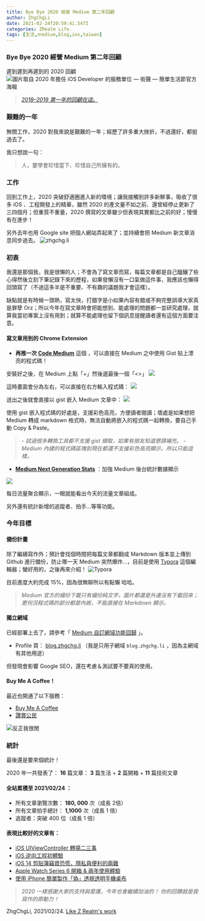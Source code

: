 ```yaml
---
title: Bye Bye 2020 經營 Medium 第二年回顧
author: ZhgChgLi
date: 2021-02-24T20:59:41.547Z
categories: ZRealm Life.
tags: [生活,ｍedium,blog,ios,taiwan]
---
```


### Bye Bye 2020 經營 Medium 第二年回顧

遲到遲到再遲到的 2020 回顧
![[圖片取自 2020 年擔任 iOS Developer 的服務單位 — 街聲 — 簡單生活節官方海報](https://simplelife.streetvoice.com/2020/)](/assets/5ea3311119d8/1*QUUs5mDHixGd6jts8A2W6Q.png "[圖片取自 2020 年擔任 iOS Developer 的服務單位 — 街聲 — 簡單生活節官方海報](https://simplelife.streetvoice.com/2020/)")
> [_2018–2019 第一年的回顧在這。_](../medium-%E7%B6%93%E7%87%9F%E4%B8%80%E5%B9%B4%E5%9B%9E%E9%A1%A7-d01252331b53)

### 艱難的一年

無關工作，2020 對我來說是艱難的一年；經歷了許多重大挫折，不過還好，都挺過去了。

我只想說一句：
> 人，要學會珍惜當下、珍惜自己所擁有的。
### 工作

回到工作上，2020 突破舒適圈進入新的環境；讓我接觸到許多新鮮事，吸收了很多 iOS 、工程開發上的精華，雖然 2020 的產文量不如之前、還曾經停止更新了三四個月；但重質不重量，2020 撰寫的文章雖少但表現其實都比之前的好；慢慢有在進步！

另外去年也用 Google site 把個人網站弄起來了；並持續會把 Medium 新文章消息同步過去。
![[zhgchg.li](http://www.zhgchg.li)](/assets/5ea3311119d8/1*O4AmlRnkMv0jLxpre9bktA.png "[zhgchg.li](http://www.zhgchg.li)")
### 初衷

我還是那個我，我是很懶的人；不會為了寫文章而寫，每篇文章都是自己醞釀了些心得然後立刻下筆記錄下來的歷程，如果發懶沒有一口氣做這件事，我應該也懶得回頭寫了（不過這多半是不重要、不有趣的議題我才會這樣）。

缺點就是有時候一頭熱，寫太快，打錯字是小如果內容有錯或不夠完整誤導大家真是罪孽 Orz；所以今年在寫文章時會把能想到、能處理的問題都一並研究處理，就算我當初專案上沒有用到；就算不能處理也留下個訊息提醒讀者還有這個方面要注意。
#### 寫文章用到的 Chrome Extension
- **再推一次 [Code Medium](https://chrome.google.com/webstore/detail/code-medium/dganoageikmadjocbmklfgaejpkdigbe)** 這個 ，可以直接在 Medium 之中使用 Gist 貼上漂亮的程式碼！


安裝好之後，在 Medium 上點「+」然後選最後一個「<>」
![](/assets/5ea3311119d8/1*dhLr-LydWl6vuvcA9P9UNw.png)

這時畫面會分為左右，可以直接在右方輸入程式碼：
![](/assets/5ea3311119d8/1*lJb-wRFoFgmTTNCBtYJ74g.png)

送出之後就會直接以 gist 嵌入 Medium 文章中：
![](/assets/5ea3311119d8/1*69EgN0TUBDBEWSDusjDd7Q.png)

使用 gist 嵌入程式碼的好處是，支援彩色高亮，方便讀者閱讀；壞處是如果想把 Medium 轉成 markdown 格式時，無法自動將嵌入的程式碼一起轉換，要自己手動 Copy & Paste。
> _- 試過很多轉換工具都不支援 gist 擷取，如果有朋友知道懇請補充。_ 
_- Medium 內建的程式碼區塊到現在都還不支援彩色高亮顯示，所以只能這樣。_

- [**Medium Next Generation Stats**](https://chrome.google.com/webstore/detail/medium-next-generation-st/fhopcbdfcaleefngfpglahlpfhagendo) ：加強 Medium 後台統計數據顯示

![](/assets/5ea3311119d8/1*3oHyZfBg6vURkwfvVvblNg.png)

每日流量聚合顯示，一眼就能看出今天的流量文章組成。

另外還有統計新增的追蹤者、拍手…等等功能。
### 今年目標
#### 備份計畫

除了繼續寫作外；預計會找個時間把每篇文章都翻成 Markdown 版本並上傳到 Github 進行備份，防止哪一天 Medium 突然爆炸…，目前是使用 [Typora](http://typora.io/) 這個編輯器；蠻好用的，之後再來介紹！
![[Typora](http://typora.io/)](/assets/5ea3311119d8/1*zbgIDgPkq36aU01YSrNGvg.png "[Typora](http://typora.io/)")

目前進度大約完成 15%，因為很無聊所以有點懶 哈哈。
> _Medium 官方的備份下載只有備份純文字，圖片都還是外連沒有下載回來；更何況程式碼的部分都是內嵌，不能直接在 Markdown 顯示。_

#### 獨立網域

已經部署上去了，請參考「 [Medium 自訂網域功能回歸](../medium-%E8%87%AA%E8%A8%82%E7%B6%B2%E5%9F%9F%E5%8A%9F%E8%83%BD%E5%9B%9E%E6%AD%B8-d9a95d4224ea) 」。
- Profile 頁： [blog.zhgchg.li](http://blog.zhgchg.li/) （我是只用子網域 `blog.zhgchg.li` ，因為主網域有其他用途）


但發現會影響 Google SEO，還在考慮＆測試要不要真的使用。
#### Buy Me A Coffee！

最近也開通了以下服務：
- [Buy Me A Coffee](https://www.buymeacoffee.com/zhgchgli)
- [讚賞公民](https://liker.land/zhgchgli/civic)

![反正我很閒](/assets/5ea3311119d8/1*CkHby264C3AC5ixNj8qIrw.png "反正我很閒")
### 統計

最後還是要來個統計！

2020 年一共發表了：
**16** 篇文章： **3** 篇生活 + **2** 篇開箱 + **11** 篇技術文章
#### 全站累積至 2021/02/24 ：
- 所有文章瀏覽次數： **180, 000** 次（成長 2倍）
- 所有文章拍手總計： **1,1000** 次（成長 1 倍）
- 追蹤者：突破 400 位（成長 1 倍）

#### 表現比較好的文章有：
- [iOS UIViewController 轉場二三事](../ios-uiviewcontroller-%E8%BD%89%E5%A0%B4%E4%BA%8C%E4%B8%89%E4%BA%8B-14cee137c565)
- [iOS 逆向工程初體驗](../ios-%E9%80%86%E5%90%91%E5%B7%A5%E7%A8%8B%E5%88%9D%E9%AB%94%E9%A9%97-7498e1ff93ce)
- [iOS 14 剪貼簿竊資恐慌，隱私與便利的兩難](../ios-14-%E5%89%AA%E8%B2%BC%E7%B0%BF%E7%AB%8A%E8%B3%87%E6%81%90%E6%85%8C-%E9%9A%B1%E7%A7%81%E8%88%87%E4%BE%BF%E5%88%A9%E7%9A%84%E5%85%A9%E9%9B%A3-8a04443024e2)
- [Apple Watch Series 6 開箱 & 兩年使用體驗](../apple-watch-series-6-%E9%96%8B%E7%AE%B1-%E5%85%A9%E5%B9%B4%E4%BD%BF%E7%94%A8%E9%AB%94%E9%A9%97-eab0e984043)
- [使用 iPhone 簡單製作「偽」透視透明手機桌布](../%E4%BD%BF%E7%94%A8-iphone-%E7%B0%A1%E5%96%AE%E8%A3%BD%E4%BD%9C-%E5%81%BD-%E9%80%8F%E8%A6%96%E9%80%8F%E6%98%8E%E6%89%8B%E6%A9%9F%E6%A1%8C%E5%B8%83-2e4429f410d6)

> _2020 一樣感謝大家的支持與愛護，今年也會繼續加油的！_
> _你的回饋就是我寫作的原動力！_

ZhgChgLi, 2021/02/24.
[Like Z Realm's work](https://cdn.embedly.com/widgets/media.html?src=https%3A%2F%2Fbutton.like.co%2Fin%2Fembed%2Fzhgchgli%2Fbutton&display_name=LikeCoin&url=https%3A%2F%2Fbutton.like.co%2Fzhgchgli&image=https%3A%2F%2Fstorage.googleapis.com%2Flikecoin-foundation.appspot.com%2Flikecoin_store_user_zhgchgli_main%3FGoogleAccessId%3Dfirebase-adminsdk-eyzut%2540likecoin-foundation.iam.gserviceaccount.com%26Expires%3D2430432000%26Signature%3DgFRSNto%252BjjxXpRoYyuEMD5Ecm7mLK2uVo1vGz4NinmwLnAK0BGjcfKnItFpt%252BcYurx3wiwKTvrxvU019ruiCeNav7s7QUs5lgDDBc7c6zSVRbgcWhnJoKgReRkRu6Gd93WvGf%252BOdm4FPPgvpaJV9UE7h2MySR6%252B%252F4a%252B4kJCspzCTmLgIewm8W99pSbkX%252BQSlZ4t5Pw22SANS%252BlGl1nBCX48fGg%252Btg0vTghBGrAD2%252FMEXpGNJCdTPx8Gd9urOpqtwV4L1I2e2kYSC4YPDBD6pof1O6fKX%252BI8lGLEYiYP1sthjgf8Y4ZbgQr4Kt%252BRYIicx%252Bg6w3YWTg5zgHxAYhOINXw%253D%253D&key=a19fcc184b9711e1b4764040d3dc5c07&type=text%2Fhtml&schema=like)
